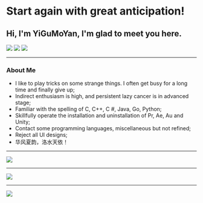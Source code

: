 # Start again with great anticipation!

## Hi, I'm YiGuMoYan, I'm glad to meet you here.

<p>
 <a href="https://github.com/YiGuMoYan"><img src="https://img.shields.io/static/v1?label=YiGuMoYan&message=GitHub&color=black"/></a>
<a href="http://www.yigumoyan.top"><img src="https://img.shields.io/static/v1?label=YiGuMoYan&message=Blog&color=red"/></a>
<a href="https://space.bilibili.com/442384066"><img src="https://img.shields.io/static/v1?label=YiGuMoYan&message=BiliBili&color=pink"/></a>
</p>

---

### About Me
* I like to play tricks on some strange things. I often get busy for a long time and finally give up;
* Indirect enthusiasm is high, and persistent lazy cancer is in advanced stage;
* Familiar with the spelling of C, C++, C #, Java, Go, Python;
* Skillfully operate the installation and uninstallation of Pr, Ae, Au and Unity;
* Contact some programming languages, miscellaneous but not refined;
* Reject all UI designs;
* 华风夏韵，洛水天依！

---

![](https://github-readme-stats.vercel.app/api/top-langs/?username=YiGuMoYan&theme=dark&layout=compact)

---

![](https://github-readme-stats.vercel.app/api?username=YiGuMoYan&show_icons=true&theme=dark&count_private=true)

---

![](https://activity-graph.herokuapp.com/graph?username=YiGuMoYan&theme=github)
